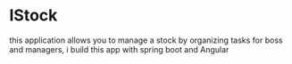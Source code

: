 # IStock
 this application allows you to manage a stock by organizing tasks for boss and managers, i build this app with spring boot and Angular
